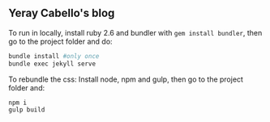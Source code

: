 ## Yeray Cabello's blog

To run in locally, install ruby 2.6 and bundler with `gem install bundler`, then go to the project folder and do:
```bash
bundle install #only once
bundle exec jekyll serve
```

To rebundle the css:
Install node, npm and gulp, then go to the project folder and:
```bash
npm i
gulp build
```